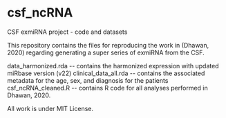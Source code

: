 # csf_ncRNA
CSF exmiRNA project - code and datasets

This repository contains the files for reproducing the work in (Dhawan, 2020) regarding generating a super series of exmiRNA from the CSF.

data_harmonized.rda -- contains the harmonized expression with updated miRbase version (v22) 
clinical_data_all.rda -- contains the associated metadata for the age, sex, and diagnosis for the patients
csf_ncRNA_cleaned.R -- contains R code for all analyses performed in Dhawan, 2020.

All work is under MIT License.
